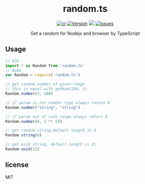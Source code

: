 <h1 align="center">random.ts</h1>

<p align="center">
    <a href="https://www.travis-ci.org/isLishude/random.ts"><img src="https://www.travis-ci.org/isLishude/random.ts.svg?branch=master" alt="ci"></a>
    <a href="https://www.npmjs.com/package/random.ts"><img src="https://img.shields.io/npm/v/random.ts.svg" alt="Version"></a>
    <a href="https://codecov.io/gh/isLishude/random.ts"><img src="https://codecov.io/gh/isLishude/random.ts/branch/master/graph/badge.svg" /></a>
    <a href="https://github.com/isLishude/random.ts/issues"><img src="https://img.shields.io/github/issues/islishude/random.ts.svg" alt="issues"></a>
    <br/>
</p>


<p align="center">Get a random for Nodejs and browser by TypeScript</p>

## Usage

```js
// ES6
import * as Random from 'random.ts'
// Node
var Random = require('random.ts')

// get random number of given range
// this is equal with getNum(100, 2)
Random.number(2, 100)

// if param is not number type always return 0
Random.number("string", "string")

// if param out of safe range always return 0
Random.number(0, 2 ** 53)

// get random string,default length is 6
Random.string(6)

// get uuid string, default length is 21
Random.uuid(12)
```

## license
MIT